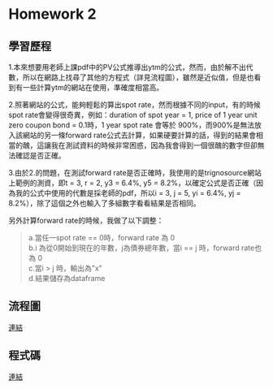 Homework 2
===

學習歷程
---

1.本來想要用老師上課pdf中的PV公式推導出ytm的公式，然而，由於解不出代數，所以在網路上找尋了其他的方程式（詳見流程圖），雖然是近似值，但是也看到有一些計算ytm的網站在使用，準確度相當高。

2.照著網站的公式，能夠輕鬆的算出spot rate，然而根據不同的input，有的時候spot rate會變得很奇異，例如：duration of spot year = 1, price of 1 year unit zero coupon bond = 0.1時，1 year spot rate 會等於 900%，而900%是無法放入該網站的另一條forward rate公式去計算，如果硬要計算的話，得到的結果會相當的醜，這讓我在測試資料的時候非常困惑，因為我會得到一個很醜的數字但卻無法確認是否正確。

3.由於2.的問題，在測試forward rate是否正確時，我使用的是trignosource網站上範例的測資，即t = 3, r = 2, y3 = 6.4%, y5 = 8.2%，以確定公式是否正確（因為我的公式中使用的代數是採老師的pdf，所以i = 3, j = 5, yi = 6.4%, yj = 8.2%），除了這個之外也輸入了多組數字看看結果是否相同。

另外計算forward rate的時候，我做了以下調整：
>a.當任一spot rate == 0時，forward rate 為 0 \
>b.i 為從0開始到現在的年數，j為債券總年數，當i == j 時，forward rate也為 0\
>c.當i > j 時，輸出為"x"\
>d.結果儲存為dataframe



流程圖
---
[連結](https://github.com/feiyuehchen/Financial_Engineering/blob/master/HW2/hw2_流程圖.pdf)

程式碼
---
[連結](https://github.com/feiyuehchen/Financial_Engineering/blob/master/HW2/HW2_code.ipynb)




